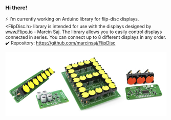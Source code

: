 ### Hi there!
  
⚡ I’m currently working on Arduino library for flip-disc displays.  
<FlipDisc.h> library is intended for use with the displays designed by www.Flipo.io - Marcin Saj.
The library allows you to easily control displays connected in series. You can connect up to 8 different displays in any order.  
✔️ Repository: https://github.com/marcinsaj/FlipDisc  

![](https://github.com/marcinsaj/marcinsaj/blob/main/project-cover.jpg)
<script type="text/javascript" src="https://cdnjs.buymeacoffee.com/1.0.0/button.prod.min.js" data-name="bmc-button" data-slug="marcinsaj" data-color="#75b8fa" data-emoji=""  data-font="Lato" data-text="BUY ME A COFFEE" data-outline-color="#000000" data-font-color="#000000" data-coffee-color="#FFDD00" ></script>
</br></br>


